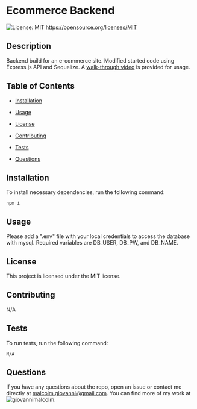 # Ecommerce Backend
  ![License: MIT](https://img.shields.io/badge/License-MIT-yellow.svg)
       https://opensource.org/licenses/MIT

  ## Description

Backend build for an e-commerce site. Modified started code using Express.js API and Sequelize. A [walk-through video](https://drive.google.com/file/d/10MUEg79rjHjjKZLfFrJRtiASSW2a87ha/view?usp=sharing) is provided for usage.


## Table of Contents

* [Installation](#installation)

* [Usage](#usage)

* [License](#license)

* [Contributing](#contributing)

* [Tests](#tests)

* [Questions](#questions)

## Installation

To install necessary dependencies, run the following command: 

```
npm i
```

## Usage

Please add a ".env" file with your local credentials to access the database with mysql. Required variables are DB_USER, DB_PW, and DB_NAME. 

## License 

This project is licensed under the MIT license.

## Contributing 

N/A

## Tests

To run tests, run the following command:

```
N/A
```

## Questions

If you have any questions about the repo, open an issue or contact me directly at malcolm.giovanni@gmail.com. 
You can find more of my work at ![giovannimalcolm](https://github.com/giovannimalcolm/).
